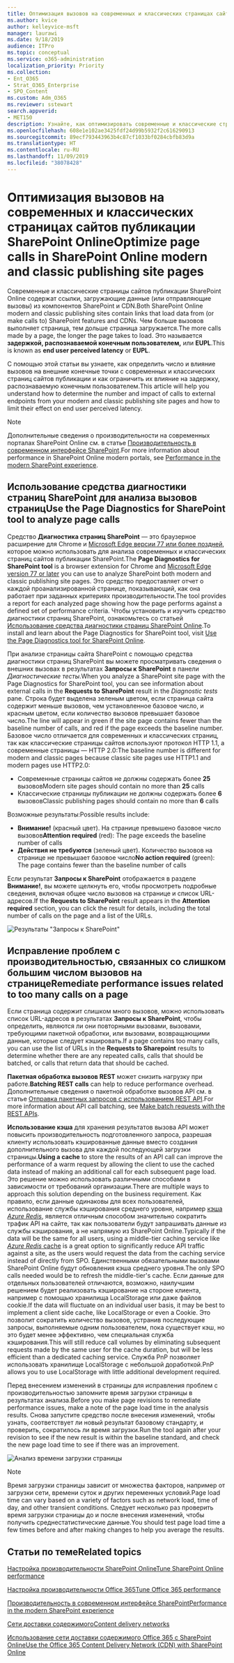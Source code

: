 ```yaml
---
title: Оптимизация вызовов на современных и классических страницах сайтов публикации SharePoint Online
ms.author: kvice
author: kelleyvice-msft
manager: laurawi
ms.date: 9/18/2019
audience: ITPro
ms.topic: conceptual
ms.service: o365-administration
localization_priority: Priority
ms.collection:
- Ent_O365
- Strat_O365_Enterprise
- SPO_Content
ms.custom: Adm_O365
ms.reviewer: sstewart
search.appverid:
- MET150
description: Узнайте, как оптимизировать современные и классические страницы сайтов публикации в SharePoint Online, ограничив число вызовов конечных точек служб SharePoint Online.
ms.openlocfilehash: 608e1e102ae3425fdf24d99b5932f2c616290913
ms.sourcegitcommit: 89ecf793443963b4c87cf1033bf0284cbfb83d9a
ms.translationtype: HT
ms.contentlocale: ru-RU
ms.lasthandoff: 11/09/2019
ms.locfileid: "38078428"
---
```

# <a name="optimize-page-calls-in-sharepoint-online-modern-and-classic-publishing-site-pages"></a><span data-ttu-id="cb8b1-103">Оптимизация вызовов на современных и классических страницах сайтов публикации SharePoint Online</span><span class="sxs-lookup"><span data-stu-id="cb8b1-103">Optimize page calls in SharePoint Online modern and classic publishing site pages</span></span>

<span data-ttu-id="cb8b1-104">Современные и классические страницы сайтов публикации SharePoint Online содержат ссылки, загружающие данные (или отправляющие вызовы) из компонентов SharePoint и CDN.</span><span class="sxs-lookup"><span data-stu-id="cb8b1-104">Both SharePoint Online modern and classic publishing sites contain links that load data from (or make calls to) SharePoint features and CDNs.</span></span> <span data-ttu-id="cb8b1-105">Чем больше вызовов выполняет страница, тем дольше страница загружается.</span><span class="sxs-lookup"><span data-stu-id="cb8b1-105">The more calls made by a page, the longer the page takes to load.</span></span> <span data-ttu-id="cb8b1-106">Это называется **задержкой, распознаваемой конечным пользователем,** или **EUPL**.</span><span class="sxs-lookup"><span data-stu-id="cb8b1-106">This is known as **end user perceived latency** or **EUPL**.</span></span>

<span data-ttu-id="cb8b1-107">С помощью этой статьи вы узнаете, как определить число и влияние вызовов на внешние конечные точки с современных и классических страниц сайтов публикации и как ограничить их влияние на задержку, распознаваемую конечным пользователем.</span><span class="sxs-lookup"><span data-stu-id="cb8b1-107">This article will help you understand how to determine the number and impact of calls to external endpoints from your modern and classic publishing site pages and how to limit their effect on end user perceived latency.</span></span>

>[!NOTE]
><span data-ttu-id="cb8b1-108">Дополнительные сведения о производительности на современных порталах SharePoint Online см. в статье [Производительность в современном интерфейсе SharePoint](https://docs.microsoft.com/sharepoint/modern-experience-performance).</span><span class="sxs-lookup"><span data-stu-id="cb8b1-108">For more information about performance in SharePoint Online modern portals, see [Performance in the modern SharePoint experience](https://docs.microsoft.com/sharepoint/modern-experience-performance).</span></span>

## <a name="use-the-page-diagnostics-for-sharepoint-tool-to-analyze-page-calls"></a><span data-ttu-id="cb8b1-109">Использование средства диагностики страниц SharePoint для анализа вызовов страниц</span><span class="sxs-lookup"><span data-stu-id="cb8b1-109">Use the Page Diagnostics for SharePoint tool to analyze page calls</span></span>

<span data-ttu-id="cb8b1-110">Средство **Диагностика страниц SharePoint** — это браузерное расширение для Chrome и [Microsoft Edge версии 77 или более поздней](https://www.microsoftedgeinsider.com/download?form=MI13E8&OCID=MI13E8), которое можно использовать для анализа современных и классических страниц сайтов публикации SharePoint.</span><span class="sxs-lookup"><span data-stu-id="cb8b1-110">The **Page Diagnostics for SharePoint tool** is a browser extension for Chrome and [Microsoft Edge version 77 or later](https://www.microsoftedgeinsider.com/download?form=MI13E8&OCID=MI13E8) you can use to analyze SharePoint both modern and classic publishing site pages.</span></span> <span data-ttu-id="cb8b1-111">Это средство предоставляет отчет о каждой проанализированной странице, показывающий, как она работает при заданных критериях производительности.</span><span class="sxs-lookup"><span data-stu-id="cb8b1-111">The tool provides a report for each analyzed page showing how the page performs against a defined set of performance criteria.</span></span> <span data-ttu-id="cb8b1-112">Чтобы установить и изучить средство диагностики страниц SharePoint, ознакомьтесь со статьей [Использование средства диагностики страниц SharePoint Online](page-diagnostics-for-spo.md).</span><span class="sxs-lookup"><span data-stu-id="cb8b1-112">To install and learn about the Page Diagnostics for SharePoint tool, visit [Use the Page Diagnostics tool for SharePoint Online](page-diagnostics-for-spo.md).</span></span>

<span data-ttu-id="cb8b1-113">При анализе страницы сайта SharePoint с помощью средства диагностики страниц SharePoint вы можете просматривать сведения о внешних вызовах в результатах **Запросы к SharePoint** в панели _Диагностические тесты_.</span><span class="sxs-lookup"><span data-stu-id="cb8b1-113">When you analyze a SharePoint site page with the Page Diagnostics for SharePoint tool, you can see information about external calls in the **Requests to SharePoint** result in the _Diagnostic tests_ pane.</span></span> <span data-ttu-id="cb8b1-114">Строка будет выделена зеленым цветом, если страница сайта содержит меньше вызовов, чем установленное базовое число, и красным цветом, если количество вызовов превышает базовое число.</span><span class="sxs-lookup"><span data-stu-id="cb8b1-114">The line will appear in green if the site page contains fewer than the baseline number of calls, and red if the page exceeds the baseline number.</span></span> <span data-ttu-id="cb8b1-115">Базовое число отличается для современных и классических страниц, так как классические страницы сайтов используют протокол HTTP 1.1, а современные страницы — HTTP 2.0:</span><span class="sxs-lookup"><span data-stu-id="cb8b1-115">The baseline number is different for modern and classic pages because classic site pages use HTTP1.1 and modern pages use HTTP2.0:</span></span>

- <span data-ttu-id="cb8b1-116">Современные страницы сайтов не должны содержать более **25** вызовов</span><span class="sxs-lookup"><span data-stu-id="cb8b1-116">Modern site pages should contain no more than **25** calls</span></span>
- <span data-ttu-id="cb8b1-117">Классические страницы публикации не должны содержать более **6** вызовов</span><span class="sxs-lookup"><span data-stu-id="cb8b1-117">Classic publishing pages should contain no more than **6** calls</span></span>

<span data-ttu-id="cb8b1-118">Возможные результаты:</span><span class="sxs-lookup"><span data-stu-id="cb8b1-118">Possible results include:</span></span>

- <span data-ttu-id="cb8b1-119">**Внимание!** (красный цвет). На странице превышено базовое число вызовов</span><span class="sxs-lookup"><span data-stu-id="cb8b1-119">**Attention required** (red): The page exceeds the baseline number of calls</span></span>
- <span data-ttu-id="cb8b1-120">**Действия не требуются** (зеленый цвет). Количество вызовов на странице не превышает базовое число</span><span class="sxs-lookup"><span data-stu-id="cb8b1-120">**No action required** (green): The page contains fewer than the baseline number of calls</span></span>

<span data-ttu-id="cb8b1-121">Если результат **Запросы к SharePoint** отображается в разделе **Внимание!**, вы можете щелкнуть его, чтобы просмотреть подробные сведения, включая общее число вызовов на странице и список URL-адресов.</span><span class="sxs-lookup"><span data-stu-id="cb8b1-121">If the **Requests to SharePoint** result appears in the **Attention required** section, you can click the result for details, including the total number of calls on the page and a list of the URLs.</span></span>

![Результаты "Запросы к SharePoint"](media/modern-portal-optimization/pagediag-requests.png)

## <a name="remediate-performance-issues-related-to-too-many-calls-on-a-page"></a><span data-ttu-id="cb8b1-123">Исправление проблем с производительностью, связанных со слишком большим числом вызовов на странице</span><span class="sxs-lookup"><span data-stu-id="cb8b1-123">Remediate performance issues related to too many calls on a page</span></span>

<span data-ttu-id="cb8b1-124">Если страница содержит слишком много вызовов, можно использовать список URL-адресов в результатах **Запросы к SharePoint**, чтобы определить, являются ли они повторными вызовами, вызовами, требующими пакетной обработки, или вызовами, возвращающими данные, которые следует кэшировать.</span><span class="sxs-lookup"><span data-stu-id="cb8b1-124">If a page contains too many calls, you can use the list of URLs in the **Requests to Sharepoint** results to determine whether there are any repeated calls, calls that should be batched, or calls that return data that should be cached.</span></span>

<span data-ttu-id="cb8b1-125">**Пакетная обработка вызовов REST** может снизить нагрузку при работе.</span><span class="sxs-lookup"><span data-stu-id="cb8b1-125">**Batching REST calls** can help to reduce performance overhead.</span></span> <span data-ttu-id="cb8b1-126">Дополнительные сведения о пакетной обработке вызовов API см. в статье [Отправка пакетных запросов с использованием REST API](https://docs.microsoft.com/sharepoint/dev/sp-add-ins/make-batch-requests-with-the-rest-apis).</span><span class="sxs-lookup"><span data-stu-id="cb8b1-126">For more information about API call batching, see [Make batch requests with the REST APIs](https://docs.microsoft.com/sharepoint/dev/sp-add-ins/make-batch-requests-with-the-rest-apis).</span></span>

<span data-ttu-id="cb8b1-127">**Использование кэша** для хранения результатов вызова API может повысить производительность подготовленного запроса, разрешая клиенту использовать кэшированные данные вместо создания дополнительного вызова для каждой последующей загрузки страницы.</span><span class="sxs-lookup"><span data-stu-id="cb8b1-127">**Using a cache** to store the results of an API call can improve the performance of a warm request by allowing the client to use the cached data instead of making an additional call for each subsequent page load.</span></span> <span data-ttu-id="cb8b1-128">Это решение можно использовать различными способами в зависимости от требований организации.</span><span class="sxs-lookup"><span data-stu-id="cb8b1-128">There are multiple ways to approach this solution depending on the business requirement.</span></span> <span data-ttu-id="cb8b1-129">Как правило, если данные одинаковы для всех пользователей, использование службы кэширования среднего уровня, например [кэша _Azure Redis_](https://azure.microsoft.com/services/cache/), является отличным способом значительно сократить трафик API на сайте, так как пользователи будут запрашивать данные из службы кэширования, а не напрямую из SharePoint Online.</span><span class="sxs-lookup"><span data-stu-id="cb8b1-129">Typically if the data will be the same for all users, using a middle-tier caching service like [_Azure Redis_ cache](https://azure.microsoft.com/services/cache/) is a great option to significantly reduce API traffic against a site, as the users would request the data from the caching service instead of directly from SPO.</span></span> <span data-ttu-id="cb8b1-130">Единственными обязательными вызовами SharePoint Online будут обновления кэша среднего уровня.</span><span class="sxs-lookup"><span data-stu-id="cb8b1-130">The only SPO calls needed would be to refresh the middle-tier's cache.</span></span> <span data-ttu-id="cb8b1-131">Если данные для отдельных пользователей отличаются, возможно, наилучшим решением будет реализовать кэширование на стороне клиента, например с помощью хранилища LocalStorage или даже файлов cookie.</span><span class="sxs-lookup"><span data-stu-id="cb8b1-131">If the data will fluctuate on an individual user basis, it may be best to implement a client side cache, like LocalStorage or even a Cookie.</span></span> <span data-ttu-id="cb8b1-132">Это позволит сократить количество вызовов, устранив последующие запросы, выполняемые одним пользователем, пока существует кэш, но это будет менее эффективно, чем специальная служба кэширования.</span><span class="sxs-lookup"><span data-stu-id="cb8b1-132">This will still reduce call volumes by eliminating subsequent requests made by the same user for the cache duration, but will be less efficient than a dedicated caching service.</span></span> <span data-ttu-id="cb8b1-133">Служба PnP позволяет использовать хранилище LocalStorage с небольшой доработкой.</span><span class="sxs-lookup"><span data-stu-id="cb8b1-133">PnP allows you to use LocalStorage with little additional development required.</span></span>

<span data-ttu-id="cb8b1-134">Перед внесением изменений в страницы для исправления проблем с производительностью запомните время загрузки страницы в результатах анализа.</span><span class="sxs-lookup"><span data-stu-id="cb8b1-134">Before you make page revisions to remediate performance issues, make a note of the page load time in the analysis results.</span></span> <span data-ttu-id="cb8b1-135">Снова запустите средство после внесения изменений, чтобы узнать, соответствует ли новый результат базовому стандарту, и проверить, сократилось ли время загрузки.</span><span class="sxs-lookup"><span data-stu-id="cb8b1-135">Run the tool again after your revision to see if the new result is within the baseline standard, and check the new page load time to see if there was an improvement.</span></span>

![Анализ времени загрузки страницы](media/modern-portal-optimization/pagediag-page-load-time.png)

>[!NOTE]
><span data-ttu-id="cb8b1-137">Время загрузки страницы зависит от множества факторов, например от загрузки сети, времени суток и других переменных условий.</span><span class="sxs-lookup"><span data-stu-id="cb8b1-137">Page load time can vary based on a variety of factors such as network load, time of day, and other transient conditions.</span></span> <span data-ttu-id="cb8b1-138">Следует несколько раз проверить время загрузки страницы до и после внесения изменений, чтобы получить среднестатистические данные.</span><span class="sxs-lookup"><span data-stu-id="cb8b1-138">You should test page load time a few times before and after making changes to help you average the results.</span></span>

## <a name="related-topics"></a><span data-ttu-id="cb8b1-139">Статьи по теме</span><span class="sxs-lookup"><span data-stu-id="cb8b1-139">Related topics</span></span>

[<span data-ttu-id="cb8b1-140">Настройка производительности SharePoint Online</span><span class="sxs-lookup"><span data-stu-id="cb8b1-140">Tune SharePoint Online performance</span></span>](tune-sharepoint-online-performance.md)

[<span data-ttu-id="cb8b1-141">Настройка производительности Office 365</span><span class="sxs-lookup"><span data-stu-id="cb8b1-141">Tune Office 365 performance</span></span>](tune-office-365-performance.md)

[<span data-ttu-id="cb8b1-142">Производительность в современном интерфейсе SharePoint</span><span class="sxs-lookup"><span data-stu-id="cb8b1-142">Performance in the modern SharePoint experience</span></span>](https://docs.microsoft.com/sharepoint/modern-experience-performance)

[<span data-ttu-id="cb8b1-143">Сети доставки содержимого</span><span class="sxs-lookup"><span data-stu-id="cb8b1-143">Content delivery networks</span></span>](content-delivery-networks.md)

[<span data-ttu-id="cb8b1-144">Использование сети доставки содержимого Office 365 с SharePoint Online</span><span class="sxs-lookup"><span data-stu-id="cb8b1-144">Use the Office 365 Content Delivery Network (CDN) with SharePoint Online</span></span>](use-office-365-cdn-with-spo.md)
